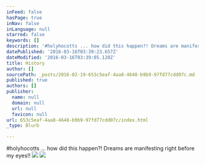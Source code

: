 ```yaml
---
inFeed: false
hasPage: true
inNav: false
inLanguage: null
starred: false
keywords: []
description: '#holyhocotts ... how did this happen?! Dreams are manifesting right before my eyes!!'
datePublished: '2016-03-16T03:39:23.657Z'
dateModified: '2016-03-16T03:39:05.120Z'
title: History
author: []
sourcePath: _posts/2016-02-19-653c5eaf-4aa8-4648-b9b9-97fd77cdd07c.md
published: true
authors: []
publisher:
  name: null
  domain: null
  url: null
  favicon: null
url: 653c5eaf-4aa8-4648-b9b9-97fd77cdd07c/index.html
_type: Blurb

---
```

\#holyhocotts ... how did this happen?! Dreams are manifesting right before my eyes!!
![](https://s3-us-west-2.amazonaws.com/the-grid-img/p/cb7f1393781958e98409523734eaef33b73ba923.jpg)
![](https://the-grid-user-content.s3-us-west-2.amazonaws.com/b8921379-8a79-4be2-92fb-083a3e4a1ce5.JPG)